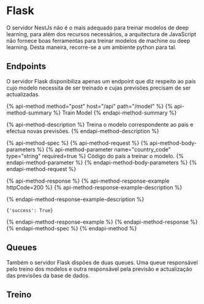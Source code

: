 # Flask

O servidor NestJs não é o mais adequado para treinar modelos de deep learning, para além dos recursos necessários, a arquitectura de JavaScript não fornece boas ferramentas para treinar modelos de machine ou deep learning. Desta maneira, recorre-se a um ambiente python para tal.

## Endpoints

O servidor Flask disponibiliza apenas um endpoint que diz respeito ao país cujo modelo necessita de ser treinado e cujas previsões precisam de ser actualizadas.

{% api-method method="post" host="/api" path="/model" %}
{% api-method-summary %}
Train Model
{% endapi-method-summary %}

{% api-method-description %}
Treina o modelo correspondente ao país e efectua novas previsões.
{% endapi-method-description %}

{% api-method-spec %}
{% api-method-request %}
{% api-method-body-parameters %}
{% api-method-parameter name="country\_code" type="string" required=true %}
Código do país a treinar o modelo.
{% endapi-method-parameter %}
{% endapi-method-body-parameters %}
{% endapi-method-request %}

{% api-method-response %}
{% api-method-response-example httpCode=200 %}
{% api-method-response-example-description %}

{% endapi-method-response-example-description %}

```
{'success': True}
```
{% endapi-method-response-example %}
{% endapi-method-response %}
{% endapi-method-spec %}
{% endapi-method %}

## Queues

Também o servidor Flask dispões de duas queues. Uma queue responsável pelo treino dos modelos e outra responsável pela previsão e actualização das previsões da base de dados.



## Treino



